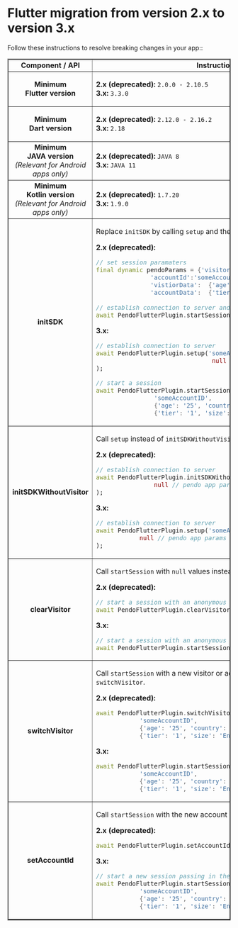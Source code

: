 # Flutter migration from version 2.x to version 3.x


Follow these instructions to resolve breaking changes in your app::

<table border =2>

<tr>
<td align=center><b>Component / API</td>
<td align=center><b>Instructions</b></td>
</tr>

<!--- new row --->

<tr>
<td align=center><b>Minimum <br> Flutter version</b> <br></td>
<td>

<b>2.x (deprecated):</b> `2.0.0 - 2.10.5`
<br>
<b>3.x:</b> `3.3.0`

</td>
</tr>

<!--- new row --->

<tr>
<td align=center><b>Minimum <br> Dart version</b> <br></td>
<td>

<b>2.x (deprecated):</b> `2.12.0 - 2.16.2`
<br>
<b>3.x:</b> `2.18`

</td>
</tr>

<!--- new row --->

<tr>
<td align=center><b>Minimum <br> JAVA version</b> <br> <i> (Relevant for Android apps only) </td>
<td>

<b>2.x (deprecated):</b> `JAVA 8`
<br>
<b>3.x:</b> `JAVA 11`

</td>
</tr>

<!--- new row --->

<tr>
<td align=center><b>Minimum <br> Kotlin version</b> <br> <i> (Relevant for Android apps only) </td>
<td>

<b>2.x (deprecated):</b> `1.7.20`
<br>
<b>3.x:</b> `1.9.0`

</td>
</tr>

<!--- new row --->

<tr>
<td align=center><b>initSDK </td>
<td>

Replace `initSDK` by calling `setup` and then `startSession`.

<b>2.x (deprecated):</b>

```dart
// set session paramaters
final dynamic pendoParams = {'visitorId':'someVisitorID',
               'accountId':'someAccountID',
               'vistiorData':  {'age':'25', 'country':'USA'},
               'accountData':  {'tier': '1', 'size':'Enterprise'}};
                     
// establish connection to server and start a session
await PendoFlutterPlugin.startSession('someAppKey', pendoParams);
```

<b>3.x:</b>

```dart
// establish connection to server
await PendoFlutterPlugin.setup('someAppKey'
                                null // pendo app params
);

// start a session
await PendoFlutterPlugin.startSession('someVisitorID', 
                'someAccountID', 
                {'age': '25', 'country': 'USA'}, 
                {'tier': '1', 'size': 'Enterprise'});
```

</td>
</tr>

<!--- new row --->

<tr>
<td align=center><b>initSDKWithoutVisitor </td>
<td>

Call `setup` instead of `initSDKWithoutVisitor`.

<b>2.x (deprecated):</b>

```dart
// establish connection to server
await PendoFlutterPlugin.initSDKWithoutVisitor('someAppKey'
                null // pendo app params
);
```

<b>3.x:</b>


```dart
// establish connection to server
await PendoFlutterPlugin.setup('someAppKey'
            null // pendo app params
);
```

</td>
</tr>

<!--- new row --->

<tr>
<td align=center><b>clearVisitor </td>
<td>

Call `startSession` with `null` values instead of `clearVisitor`.

<b>2.x (deprecated):</b>

```dart
// start a session with an anonymous visitor
await PendoFlutterPlugin.clearVisitor()
```

<b>3.x:</b>

```dart
// start a session with an anonymous visitor
await PendoFlutterPlugin.startSession(null, null, null, null);
```

</td>
</tr>

<!--- new row --->

<tr>
<td align=center><b>switchVisitor </td>
<td>

Call `startSession` with a new visitor or account id instead of `switchVisitor`.

<b>2.x (deprecated):</b>

```dart
await PendoFlutterPlugin.switchVisitor('someVisitorID', 
            'someAccountID', 
            {'age': '25', 'country': 'USA'}, 
            {'tier': '1', 'size': 'Enterprise'});
```

<b>3.x:</b>

```dart
await PendoFlutterPlugin.startSession('someVisitorID', 
            'someAccountID', 
            {'age': '25', 'country': 'USA'}, 
            {'tier': '1', 'size': 'Enterprise'});
```

</td>
</tr>

<!--- new row --->

<tr>
<td align=center><b>setAccountId </td>
<td>

Call `startSession` with the new account id value instead of `setAccountId`.

<b>2.x (deprecated):</b>

```dart
await PendoFlutterPlugin.setAccountId('someAccountID');
```

<b>3.x:</b>

```dart
// start a new session passing in the new accountId 
await PendoFlutterPlugin.startSession('someVisitorID', 
            'someAccountID', 
            {'age': '25', 'country': 'USA'}, 
            {'tier': '1', 'size': 'Enterprise'});
```

</td>
</tr>
</table>